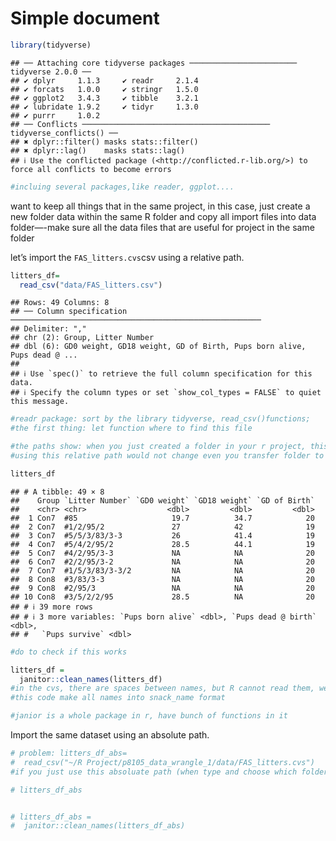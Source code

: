 Simple document
================

``` r
library(tidyverse)
```

    ## ── Attaching core tidyverse packages ──────────────────────── tidyverse 2.0.0 ──
    ## ✔ dplyr     1.1.3     ✔ readr     2.1.4
    ## ✔ forcats   1.0.0     ✔ stringr   1.5.0
    ## ✔ ggplot2   3.4.3     ✔ tibble    3.2.1
    ## ✔ lubridate 1.9.2     ✔ tidyr     1.3.0
    ## ✔ purrr     1.0.2     
    ## ── Conflicts ────────────────────────────────────────── tidyverse_conflicts() ──
    ## ✖ dplyr::filter() masks stats::filter()
    ## ✖ dplyr::lag()    masks stats::lag()
    ## ℹ Use the conflicted package (<http://conflicted.r-lib.org/>) to force all conflicts to become errors

``` r
#incluing several packages,like reader, ggplot....
```

want to keep all things that in the same project, in this case, just
create a new folder data within the same R folder and copy all import
files into data folder—-make sure all the data files that are useful for
project in the same folder

let’s import the `FAS_litters.cvs`csv using a relative path.

``` r
litters_df=
  read_csv("data/FAS_litters.csv")
```

    ## Rows: 49 Columns: 8
    ## ── Column specification ────────────────────────────────────────────────────────
    ## Delimiter: ","
    ## chr (2): Group, Litter Number
    ## dbl (6): GD0 weight, GD18 weight, GD of Birth, Pups born alive, Pups dead @ ...
    ## 
    ## ℹ Use `spec()` to retrieve the full column specification for this data.
    ## ℹ Specify the column types or set `show_col_types = FALSE` to quiet this message.

``` r
#readr package: sort by the library tidyverse, read_csv()functions;
#the first thing: let function where to find this file

#the paths show: when you just created a folder in your r project, this would show when you type its name
#using this relative path would not change even you transfer folder to other places

litters_df
```

    ## # A tibble: 49 × 8
    ##    Group `Litter Number` `GD0 weight` `GD18 weight` `GD of Birth`
    ##    <chr> <chr>                  <dbl>         <dbl>         <dbl>
    ##  1 Con7  #85                     19.7          34.7            20
    ##  2 Con7  #1/2/95/2               27            42              19
    ##  3 Con7  #5/5/3/83/3-3           26            41.4            19
    ##  4 Con7  #5/4/2/95/2             28.5          44.1            19
    ##  5 Con7  #4/2/95/3-3             NA            NA              20
    ##  6 Con7  #2/2/95/3-2             NA            NA              20
    ##  7 Con7  #1/5/3/83/3-3/2         NA            NA              20
    ##  8 Con8  #3/83/3-3               NA            NA              20
    ##  9 Con8  #2/95/3                 NA            NA              20
    ## 10 Con8  #3/5/2/2/95             28.5          NA              20
    ## # ℹ 39 more rows
    ## # ℹ 3 more variables: `Pups born alive` <dbl>, `Pups dead @ birth` <dbl>,
    ## #   `Pups survive` <dbl>

``` r
#do to check if this works

litters_df = 
  janitor::clean_names(litters_df)
#in the cvs, there are spaces between names, but R cannot read them, we need to change names into snack_name
#this code make all names into snack_name format

#janior is a whole package in r, have bunch of functions in it
```

Import the same dataset using an absolute path.

``` r
# problem: litters_df_abs=
#  read_csv("~/R Project/p8105_data_wrangle_1/data/FAS_litters.cvs")
#if you just use this absoluate path (when type and choose which folder that your data in), when you put the whole foler(include project and data into new folder,the path is changed, this would make mistake for this path)---get error(move folder)

# litters_df_abs


# litters_df_abs = 
#  janitor::clean_names(litters_df_abs)
```
